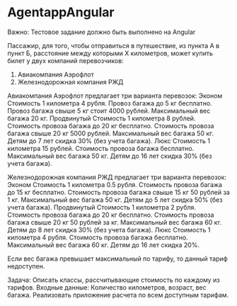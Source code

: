 # AgentappAngular
Важно: Тестовое задание должно быть выполнено на Angular


Пассажир, для того, чтобы отправиться в путешествие, из пункта А в пункт Б, расстояние между которыми Х километров, может купить билет у двух компаний перевозчиков: 
1. Авиакомпания Аэрофлот
2. Железнодорожная компания РЖД

Авиакомпания Аэрофлот предлагает три варианта перевозок:
Эконом
Стоимость 1 километра 4 рубля.
Провоз багажа до 5 кг бесплатно.
Провоз багажа свыше 5 кг стоит 4000 рублей.
Максимальный вес багажа 20 кг.
Продвинутый
Стоимость 1 километра 8 рублей.
Стоимость провоза багажа до 20 кг бесплатно.
Стоимость провоза багажа свыше 20 кг 5000 рублей.
Максимальный вес багажа 50 кг.
Детям до 7 лет скидка 30% (без учета багажа).
Люкс
Стоимость 1 километра 15 рублей.
Стоимость провоза багажа бесплатно.
Максимальный вес багажа 50 кг.
Детям до 16 лет скидка 30% (без учета багажа).

Железнодорожная компания РЖД предлагает три варианта перевозок:
Эконом
Стоимость 1 километра 0.5 рубля.
Стоимость провоза багажа до 15 кг бесплатно.
Стоимость провоза багажа свыше 15 кг 50 рублей за 1 кг.
Максимальный вес багажа 50 кг.
Детям до 5 лет скидка 50% (без учета багажа).
Продвинутый
Стоимость 1 километра 2 рубля.
Стоимость провоза багажа до 20 кг бесплатно.
Стоимость провоза багажа свыше 20 кг 50 рублей за кг.
Максимальный вес багажа 60 кг.
Детям до 8 лет скидка 30% (без учета багажа).
Люкс
Стоимость 1 километра 4 рубля.
Стоимость провоза багажа бесплатно.
Максимальный вес багажа 60 кг.
Детям до 16 лет скидка 20%.

Если вес багажа превышает максимальный по тарифу, то данный тариф недоступен.


Задача: Описать классы, рассчитывающие стоимость по каждому из тарифов. Входные данные: Количество километров, возраст, вес багажа. Реализовать приложение расчета по всем доступным тарифам.
